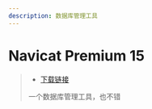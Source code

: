 ```yaml
---
description: 数据库管理工具
---
```


# Navicat Premium 15

> * [下载链接](https://pan.baidu.com/s/17BfYo3l4tX0BUMlgJ2r8aw?pwd=x8p3)
>
> 一个数据库管理工具，也不错
